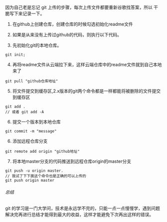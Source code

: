 因为自己老是忘记 git 上传的步骤，每次上传文件都要重新谷歌找答案，所以
干脆写下来记录一下。

1. 在github上创建仓库，创建仓库的时候勾选初始化readme文件

2. 如果是从来没有上传过github的代码，则执行以下代码。

3. 先初始化git的本地仓库。
```
git init;
```
4. 再将readme文件从云端拉下来，这样云端仓库中的readme文件就到自己本地来了
```
git pull "github仓库地址"
```
5. 将文件提交到缓存区,2.x版本的git两个命令都是一样都能将被删除的文件提交到缓存区
```
git add .
// 或者 git add -A
```
6. 提交一个版本到本地仓库
```
git commit -m "message"
```
6. 添加远程仓库分支
```
git remote add origin "github地址"
```
7. 将本地master分支的代码推送到远程仓库origin的master分支
```
git push -u origin master.
// 我试了下下面这个命令也是正确的可以上传的
git push origin master
```

###### 总结
git 的学习是一门大学问，技术是永远学不完的，只能一点一点慢慢学，遇到问题解决完再进行总结才能得到最大的收益，这样才能避免下次再出这样的错误。
